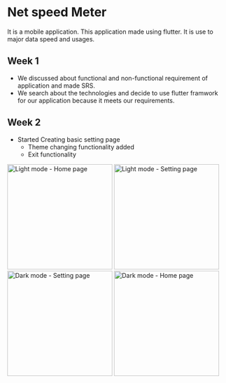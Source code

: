 # Net speed Meter
It is a mobile application. This application made using flutter. It is use to major data speed and usages.

## Week 1
- We discussed about functional and non-functional requirement of application and made SRS.
- We search about the technologies and decide to use flutter framwork for our application because it meets our requirements.

## Week 2
- Started Creating basic setting page
  - Theme changing functionality added
  - Exit functionality

<div>
  <img src="https://user-images.githubusercontent.com/99015714/211629429-e3edd7e3-dcdd-4255-8aef-e55a7328478e.png" title="Light mode - Home page" alt="Light mode - Home page" width="240"/>
  <img src="https://user-images.githubusercontent.com/99015714/211629461-7a71dd2b-c37f-4dd9-baf9-ac4c6bf1d212.png" title="Light mode - Setting page" alt="Light mode - Setting page" width="240"/>
  <img src="https://user-images.githubusercontent.com/99015714/211629471-9628f64b-d18f-481c-9429-cf613b581d1c.png" title="Dark mode - Setting page" alt="Dark mode - Setting page" width="240"/>
  <img src="https://user-images.githubusercontent.com/99015714/211629487-97514bf1-7165-485f-94bd-a414b5f728e5.png" title="Dark mode - Home page" alt="Dark mode - Home page" width="240"/> 
</div>